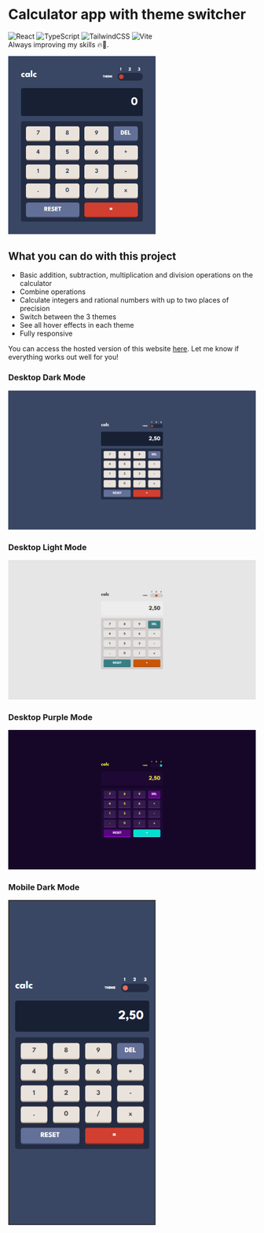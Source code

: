 # Calculator app with theme switcher

![React](https://img.shields.io/badge/react-%2320232a.svg?style=for-the-badge&logo=react&logoColor=%2361DAFB) ![TypeScript](https://img.shields.io/badge/typescript-%23007ACC.svg?style=for-the-badge&logo=typescript&logoColor=white) ![TailwindCSS](https://img.shields.io/badge/tailwindcss-%2338B2AC.svg?style=for-the-badge&logo=tailwind-css&logoColor=white) ![Vite](https://img.shields.io/badge/vite-%23646CFF.svg?style=for-the-badge&logo=vite&logoColor=white) <br />
Always improving my skills 🔥🚀.

<img src="/public/screenshots/screen.gif" alt="Desktop Dark Mode" style="height: auto; width:300px;"/>

## What you can do with this project

- Basic addition, subtraction, multiplication and division operations on the calculator
- Combine operations
- Calculate integers and rational numbers with up to two places of precision
- Switch between the 3 themes
- See all hover effects in each theme
- Fully responsive

You can access the hosted version of this website [here](https://dev-david-alves.github.io/Calculator-app-with-theme-switcher/). Let me know if everything works out well for you!

### Desktop Dark Mode

<img src="/public/screenshots/desktop-dark.png" alt="Desktop Dark Mode" style="height: auto; width:600px;"/>

### Desktop Light Mode

<img src="/public/screenshots/desktop-light.png" alt="Desktop Light Mode" style="height: auto; width:600px;"/>

### Desktop Purple Mode

<img src="/public/screenshots/desktop-purple.png" alt="Desktop Purple Mode" style="height: auto; width:600px;"/>

### Mobile Dark Mode

<img src="/public/screenshots/mobile-dark.png" alt="Mobile Dark Mode" style="height: auto; width:300px;"/>
